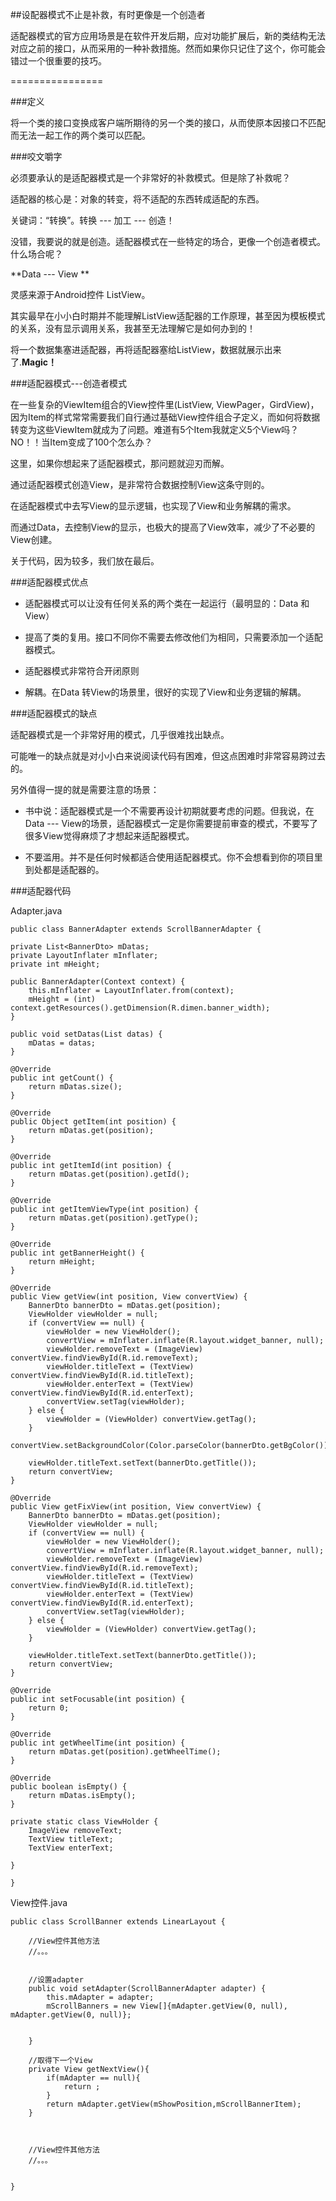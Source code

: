 ##设配器模式不止是补救，有时更像是一个创造者

适配器模式的官方应用场景是在软件开发后期，应对功能扩展后，新的类结构无法对应之前的接口，从而采用的一种补救措施。然而如果你只记住了这个，你可能会错过一个很重要的技巧。

================


###定义

将一个类的接口变换成客户端所期待的另一个类的接口，从而使原本因接口不匹配而无法一起工作的两个类可以匹配。




###咬文嚼字

必须要承认的是适配器模式是一个非常好的补救模式。但是除了补救呢？

适配器的核心是：对象的转变，将不适配的东西转成适配的东西。

关键词：“转换”。转换 --- 加工 --- 创造！


没错，我要说的就是创造。适配器模式在一些特定的场合，更像一个创造者模式。什么场合呢？

**Data --- View **


灵感来源于Android控件 ListView。

其实最早在小小白时期并不能理解ListView适配器的工作原理，甚至因为模板模式的关系，没有显示调用关系，我甚至无法理解它是如何办到的！

将一个数据集塞进适配器，再将适配器塞给ListView，数据就展示出来了.**Magic！**


###适配器模式---创造者模式


在一些复杂的ViewItem组合的View控件里(ListView, ViewPager，GirdView)，因为Item的样式常常需要我们自行通过基础View控件组合子定义，而如何将数据转变为这些ViewItem就成为了问题。难道有5个Item我就定义5个View吗？NO！！当Item变成了100个怎么办？


这里，如果你想起来了适配器模式，那问题就迎刃而解。

通过适配器模式创造View，是非常符合数据控制View这条守则的。

在适配器模式中去写View的显示逻辑，也实现了View和业务解耦的需求。

而通过Data，去控制View的显示，也极大的提高了View效率，减少了不必要的View创建。

关于代码，因为较多，我们放在最后。


###适配器模式优点

- 适配器模式可以让没有任何关系的两个类在一起运行（最明显的：Data 和  View）

- 提高了类的复用。接口不同你不需要去修改他们为相同，只需要添加一个适配器模式。

- 适配器模式非常符合开闭原则

- 解耦。在Data 转View的场景里，很好的实现了View和业务逻辑的解耦。


###适配器模式的缺点

适配器模式是一个非常好用的模式，几乎很难找出缺点。

可能唯一的缺点就是对小小白来说阅读代码有困难，但这点困难时非常容易跨过去的。

另外值得一提的就是需要注意的场景：

- 书中说：适配器模式是一个不需要再设计初期就要考虑的问题。但我说，在Data --- View的场景，适配器模式一定是你需要提前审查的模式，不要写了很多View觉得麻烦了才想起来适配器模式。

- 不要滥用。并不是任何时候都适合使用适配器模式。你不会想看到你的项目里到处都是适配器的。


###适配器代码

Adapter.java

	public class BannerAdapter extends ScrollBannerAdapter {

    private List<BannerDto> mDatas;
    private LayoutInflater mInflater;
    private int mHeight;

    public BannerAdapter(Context context) {
        this.mInflater = LayoutInflater.from(context);
        mHeight = (int) context.getResources().getDimension(R.dimen.banner_width);
    }

    public void setDatas(List datas) {
        mDatas = datas;
    }

    @Override
    public int getCount() {
        return mDatas.size();
    }

    @Override
    public Object getItem(int position) {
        return mDatas.get(position);
    }

    @Override
    public int getItemId(int position) {
        return mDatas.get(position).getId();
    }

    @Override
    public int getItemViewType(int position) {
        return mDatas.get(position).getType();
    }

    @Override
    public int getBannerHeight() {
        return mHeight;
    }

    @Override
    public View getView(int position, View convertView) {
        BannerDto bannerDto = mDatas.get(position);
        ViewHolder viewHolder = null;
        if (convertView == null) {
            viewHolder = new ViewHolder();
            convertView = mInflater.inflate(R.layout.widget_banner, null);
            viewHolder.removeText = (ImageView) convertView.findViewById(R.id.removeText);
            viewHolder.titleText = (TextView) convertView.findViewById(R.id.titleText);
            viewHolder.enterText = (TextView) convertView.findViewById(R.id.enterText);
            convertView.setTag(viewHolder);
        } else {
            viewHolder = (ViewHolder) convertView.getTag();
        }
        convertView.setBackgroundColor(Color.parseColor(bannerDto.getBgColor()));

        viewHolder.titleText.setText(bannerDto.getTitle());
        return convertView;
    }

    @Override
    public View getFixView(int position, View convertView) {
        BannerDto bannerDto = mDatas.get(position);
        ViewHolder viewHolder = null;
        if (convertView == null) {
            viewHolder = new ViewHolder();
            convertView = mInflater.inflate(R.layout.widget_banner, null);
            viewHolder.removeText = (ImageView) convertView.findViewById(R.id.removeText);
            viewHolder.titleText = (TextView) convertView.findViewById(R.id.titleText);
            viewHolder.enterText = (TextView) convertView.findViewById(R.id.enterText);
            convertView.setTag(viewHolder);
        } else {
            viewHolder = (ViewHolder) convertView.getTag();
        }

        viewHolder.titleText.setText(bannerDto.getTitle());
        return convertView;
    }

    @Override
    public int setFocusable(int position) {
        return 0;
    }

    @Override
    public int getWheelTime(int position) {
        return mDatas.get(position).getWheelTime();
    }

    @Override
    public boolean isEmpty() {
        return mDatas.isEmpty();
    }

    private static class ViewHolder {
        ImageView removeText;
        TextView titleText;
        TextView enterText;
	
    }

	}



View控件.java


	public class ScrollBanner extends LinearLayout {
		
		//View控件其他方法
		//。。。
		
		
		//设置adapter
		public void setAdapter(ScrollBannerAdapter adapter) {
			this.mAdapter = adapter;
			mScrollBanners = new View[]{mAdapter.getView(0, null), mAdapter.getView(0, null)};

		
		}
		
		//取得下一个View
		private View getNextView(){
			if(mAdapter == null){
				return ;
			}
			return mAdapter.getView(mShowPosition,mScrollBannerItem);
		}
		
		
		
		//View控件其他方法
		//。。。
	
	
	}





